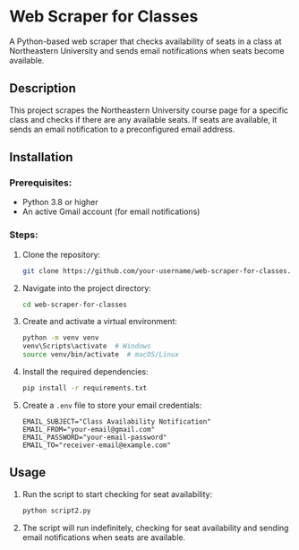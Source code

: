 # Web Scraper for Classes

A Python-based web scraper that checks availability of seats in a class at Northeastern University and sends email notifications when seats become available.

## Description

This project scrapes the Northeastern University course page for a specific class and checks if there are any available seats. If seats are available, it sends an email notification to a preconfigured email address.

## Installation

### Prerequisites:
- Python 3.8 or higher
- An active Gmail account (for email notifications)

### Steps:
1. Clone the repository:
    ```bash
    git clone https://github.com/your-username/web-scraper-for-classes.git
    ```

2. Navigate into the project directory:
    ```bash
    cd web-scraper-for-classes
    ```

3. Create and activate a virtual environment:
    ```bash
    python -m venv venv
    venv\Scripts\activate  # Windows
    source venv/bin/activate  # macOS/Linux
    ```

4. Install the required dependencies:
    ```bash
    pip install -r requirements.txt
    ```

5. Create a `.env` file to store your email credentials:
    ```plaintext
    EMAIL_SUBJECT="Class Availability Notification"
    EMAIL_FROM="your-email@gmail.com"
    EMAIL_PASSWORD="your-email-password"
    EMAIL_TO="receiver-email@example.com"
    ```

## Usage

1. Run the script to start checking for seat availability:
    ```bash
    python script2.py
    ```

2. The script will run indefinitely, checking for seat availability and sending email notifications when seats are available.
